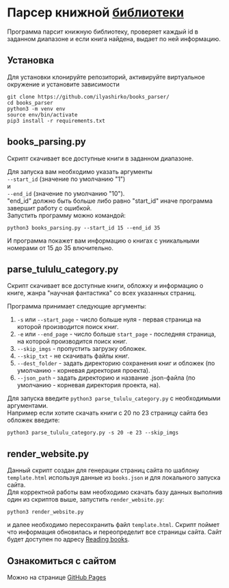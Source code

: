 # Парсер книжной [библиотеки](https://tululu.org/)
Программа парсит книжную библиотеку, проверяет каждый id в заданном диапазоне и если книга найдена, выдает по ней информацию.
## Установка
Для установки клонируйте репозиторий, активируйте виртуальное окружение и установите зависимости
```
git clone https://github.com/ilyashirko/books_parser/
cd books_parser
python3 -m venv env
source env/bin/activate
pip3 install -r requirements.txt
```
## books_parsing.py
Скрипт скачивает все доступные книги в заданном диапазоне.  

Для запуска вам необходимо указать аргументы  
`--start_id` (значение по умолчанию "1")  
и  
`--end_id` (значение по умолчанию "10").  
"end_id" должно быть больше либо равно "start_id" иначе программа завершит работу с ошибкой.  
Запустить программу можно командой:
```
python3 books_parsing.py --start_id 15 --end_id 35
```
И программа покажет вам информацию о книгах с уникальными номерами от 15 до 35 влючительно.

## parse_tululu_category.py
Скрипт скачивает все доступные книги, обложку и информацию о книге, жанра "научная фантастика" со всех указанных страниц.  

Программа принимает следующие аргументы:  
1. `-s` или `--start_page` - число больше нуля - первая страница на которой производится поиск книг.
2. `-e` или `--end_page` - число больше `start_page` - последняя страница, на которой производится поиск книг.
3. `--skip_imgs` - пропустить загрузку обложек.
4. `--skip_txt` - не скачивать файлы книг.
5. `--dest_folder` - задать директорию сохранения книг и обложек (по умолчанию - корневая директория проекта).
6. `--json_path` - задать директорию и название .json-файла (по умолчанию - корневая директория проекта, на).

Для запуска введите `python3 parse_tululu_category.py` с необходимыми аргументами.  
Например если хотите скачать книги с 20 по 23 страницу сайта без обложек введите:
```
python3 parse_tululu_category.py -s 20 -e 23 --skip_imgs
```
## render_website.py
Данный скрипт создан для генерации страниц сайта по шаблону `template.html` используя данные из `books.json` и для локального запуска сайта.  
Для корректной работы вам необходимо скачать базу данных выполнив один из скриптов выше, запустить `render_website.py`:
```
python3 render_website.py
```
и далее необходимо пересохранить файл `template.html`. Скрипт поймет что информация обновилась и переопределит все страницы сайта. Сайт будет доступен по адресу [Reading books](http://127.0.0.1:5500/).  
## Ознакомиться с сайтом
Можно на странице [GitHub Pages](https://ilyashirko.github.io/books_parser/pages/index1.html)